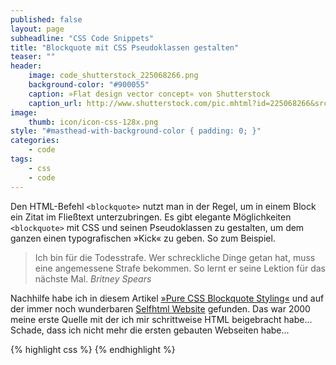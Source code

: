 ```yaml
---
published: false
layout: page
subheadline: "CSS Code Snippets"
title: "Blockquote mit CSS Pseudoklassen gestalten"
teaser: ""
header:
    image: code_shutterstock_225068266.png
    background-color: "#900055"
    caption: »Flat design vector concept« von Shutterstock
    caption_url: http://www.shutterstock.com/pic.mhtml?id=225068266&src=id
image:
    thumb: icon/icon-css-128x.png
style: "#masthead-with-background-color { padding: 0; }"
categories:
    - code
tags:
    - css
    - code
---
```

Den HTML-Befehl `<blockquote>` nutzt man in der Regel, um in einem Block ein Zitat im Fließtext unterzubringen. Es gibt elegante Möglichkeiten `<blockquote>` mit CSS und seinen Pseudoklassen zu gestalten, um dem ganzen einen typografischen »Kick« zu geben. So zum Beispiel.

> Ich bin für die Todesstrafe. Wer schreckliche Dinge getan hat, muss eine angemessene Strafe bekommen. So lernt er seine Lektion für das nächste Mal. <cite>Britney Spears</cite>

Nachhilfe habe ich in diesem Artikel [»Pure CSS Blockquote Styling«] und auf der immer noch wunderbaren [Selfhtml Website] gefunden. Das war 2000 meine erste Quelle mit der ich mir schrittweise HTML beigebracht habe... Schade, dass ich nicht mehr die ersten gebauten Webseiten habe...

[Selfhtml Website]: http://de.selfhtml.org/css/eigenschaften/pseudoformate.htm#anfuehrungszeichen
[»Pure CSS Blockquote Styling«]: http://www.webmaster-source.com/2012/04/24/pure-css-blockquote-styling/



{% highlight css %}
{% endhighlight %}
